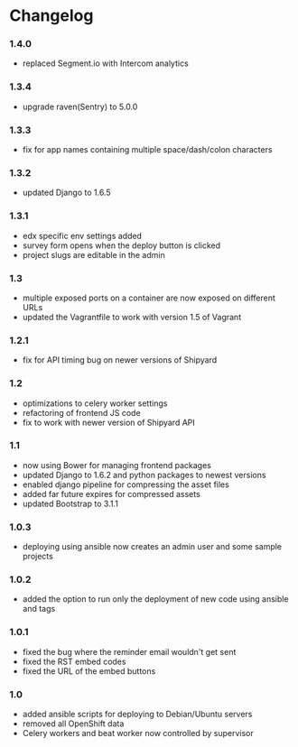 # Changelog

### 1.4.0

* replaced Segment.io with Intercom analytics

### 1.3.4

* upgrade raven(Sentry) to 5.0.0

### 1.3.3

* fix for app names containing multiple space/dash/colon characters

### 1.3.2

* updated Django to 1.6.5

### 1.3.1

* edx specific env settings added
* survey form opens when the deploy button is clicked
* project slugs are editable in the admin

### 1.3

* multiple exposed ports on a container are now exposed on different URLs
* updated the Vagrantfile to work with version 1.5 of Vagrant

### 1.2.1

* fix for API timing bug on newer versions of Shipyard

### 1.2

* optimizations to celery worker settings
* refactoring of frontend JS code
* fix to work with newer version of Shipyard API

### 1.1

* now using Bower for managing frontend packages
* updated Django to 1.6.2 and python packages to newest versions
* enabled django pipeline for compressing the asset files
* added far future expires for compressed assets
* updated Bootstrap to 3.1.1

### 1.0.3

* deploying using ansible now creates an admin user and some sample projects

### 1.0.2

* added the option to run only the deployment of new code using ansible and tags

### 1.0.1

* fixed the bug where the reminder email wouldn't get sent
* fixed the RST embed codes
* fixed the URL of the embed buttons

### 1.0

* added ansible scripts for deploying to Debian/Ubuntu servers
* removed all OpenShift data
* Celery workers and beat worker now controlled by supervisor
